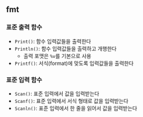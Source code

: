 ## fmt

### 표준 출력 함수

- `Print()`: 함수 입력값들을 출력한다
- `Println()`: 함수 입력값들을 출력하고 개행한다
  - 출력 포맷은 `%v`를 기본으로 사용
- `Printf()`: 서식(format)에 맞도록 입력값들을 출력한다

### 표준 입력 함수

- `Scan()`: 표준 입력에서 값을 입력받는다
- `Scanf()`: 표준 입력에서 서식 형태로 값을 입력받는다
- `Scanln()`: 표준 입력에서 한 줄을 읽어서 값을 입력받는다
